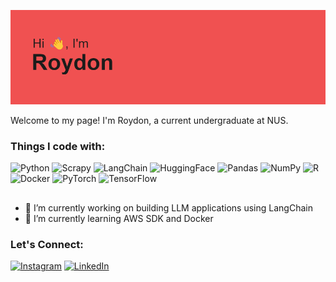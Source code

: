 ![Banner Image](header.png)

<p>Welcome to my page! I'm Roydon, a current undergraduate at NUS.

<h3> Things I code with:</h3>
<p>
<img alt="Python" src="https://img.shields.io/badge/-Python-3776ab?style=flat-square&logo=python&logoColor=white" />
<img alt="Scrapy" src="https://img.shields.io/badge/-Scrapy-60a839?style=flat-square&logo=Scrapy&logoColor=white" />
<img alt="LangChain" src="https://img.shields.io/badge/-🦜LangChain-abdbe3?style=flat-square&logo=LangChain&logoColor=white" />
<img alt="HuggingFace" src="https://img.shields.io/badge/-🤗HuggingFace-d6ebe6?style=flat-square&logo=HuggingFace&logoColor=white" />
<img alt="Pandas" src="https://img.shields.io/badge/-Pandas-00008B?style=flat-square&logo=Pandas&logoColor=white" />
<img alt="NumPy" src="https://img.shields.io/badge/-NumPy-00008B?style=flat-square&logo=NumPy&logoColor=white" />
<img alt="R" src="https://img.shields.io/badge/-R-00008B?style=flat-square&logo=R&logoColor=white" />
<img alt="Docker" src="https://img.shields.io/badge/-Docker-46a2f1?style=flat-square&logo=docker&logoColor=white" />
<img alt="PyTorch" src="https://img.shields.io/badge/-PyTorch-ee4c2c?style=flat-square&logo=PyTorch&logoColor=white" />
<img alt="TensorFlow" src="https://img.shields.io/badge/-TensorFlow-ff9100?style=flat-square&logo=TensorFlow&logoColor=white" />
</p>

## 
- 🔭 I’m currently working on building LLM applications using LangChain 
- 🌱 I’m currently learning AWS SDK and Docker

### Let's Connect:

<p><a href="https://www.instagram.com/cowboygarage/" target="_blank"><img alt="Instagram" src="https://img.shields.io/badge/Instagram-cd486b.svg?&style=for-the-badge&logo=Instagram&logoColor=white" /></a> <a href="https://www.linkedin.com/in/roydon-tay/" target="_blank"><img alt="LinkedIn" src="https://img.shields.io/badge/linkedin-%230077B5.svg?&style=for-the-badge&logo=linkedin&logoColor=white" /></a>
</p>

